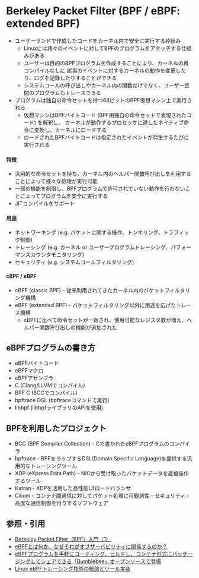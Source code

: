 # Berkeley Packet Filter (BPF / eBPF: extended BPF)
- ユーザーランドで作成したコードをカーネル内で安全に実行する枠組み
  - Linuxには諸々のイベントに対してBPFのプログラムをアタッチする仕組みがある
  - ユーザーは目的のBPFプログラムを作成することにより、カーネルの再コンパイルなしに
    該当のイベントに対するカーネルの動作を変更したり、ログを記録したりすることができる
  - システムコールの呼び出しやカーネル内の関数だけでなく、ユーザー空間のプログラムもトレースできる
- プログラムは独自の命令セットを持つ64ビットのBPF仮想マシン上で実行される
  - 仮想マシンはBPFバイトコード (BPF用独自の命令セットで表現されたコード) を解釈し、
    カーネルが動作するプロセッサに適したネイティブ命令に変換し、カーネルにロードする
  - ロードされたBPFバイトコードは指定されたイベントが発生するたびに実行される

#### 特徴
- 汎用的な命令セットを持ち、カーネル内のヘルパー関数呼び出しを利用することによって様々な処理が実行可能
- 一部の機能を制限し、BPFプログラムで許可されていない動作を行わないことによってプログラムを安全に実行する
- JITコンパイルをサポート

#### 用途
- ネットワーキング (e.g. パケットに関する操作、トンネリング、トラフィック制御)
- トレーシング (e.g. カーネル or ユーザープログラムトレーシング、パフォーマンスカウンタモニタリング)
- セキュリティ (e.g. システムコールフィルタリング)

#### cBPF / eBPF
- cBPF (classic BPF) - 従来利用されてきたカーネル内のパケットフィルタリング機構
- eBPF (extended BPF) - パケットフィルタリング以外に用途を広げたトレース機構
  - cBPFに比べて命令セットが一新され、使用可能なレジスタ数が増え、ヘルパー関数呼び出しの機能が追加された

## eBPFプログラムの書き方
- eBPFバイトコード
- eBPFマクロ
- eBPFアセンブラ
- C (Clang/LLVMでコンパイル)
- BPF C (BCCでコンパイル)
- bpftrace DSL (bpftraceコマンドで実行)
- libbpf (libbpfライブラリのAPIを使用)

## BPFを利用したプロジェクト
- BCC (BPF Compiler Collection) - Cで書かれたeBPFプログラムのコンパイラ
- bpftrace - BPFをラップするDSL(Domain Specific Language)を提供する汎用的なトレーシングツール
- XDP (eXpress Data Path) - NICから受け取ったパケットデータを直接操作するツール
- Katran - XDPを活用した高性能L4ロードバランサ
- Cilium - コンテナ間通信に対してパケット処理に可観測性・セキュリティ・高度な通信制御を付与するソフトウェア

## 参照・引用
- [Berkeley Packet Filter（BPF）入門（1）](https://www.atmarkit.co.jp/ait/articles/1811/21/news010.html)
- [eBPFとは何か、なぜそれがオブザーバビリティに関係するのか？](https://newrelic.com/jp/blog/best-practices/what-is-ebpf)
- [eBPFプログラムを手軽にコーディング、ビルドし、コンテナ形式にパッケージングしてシェアできる「Bumblebee」オープンソースで登場](https://www.publickey1.jp/blog/22/ebpfbumblebee.html)
- [Linux eBPFトレーシング技術の概論とツール実装](https://blog.yuuk.io/entry/2021/ebpf-tracing)
